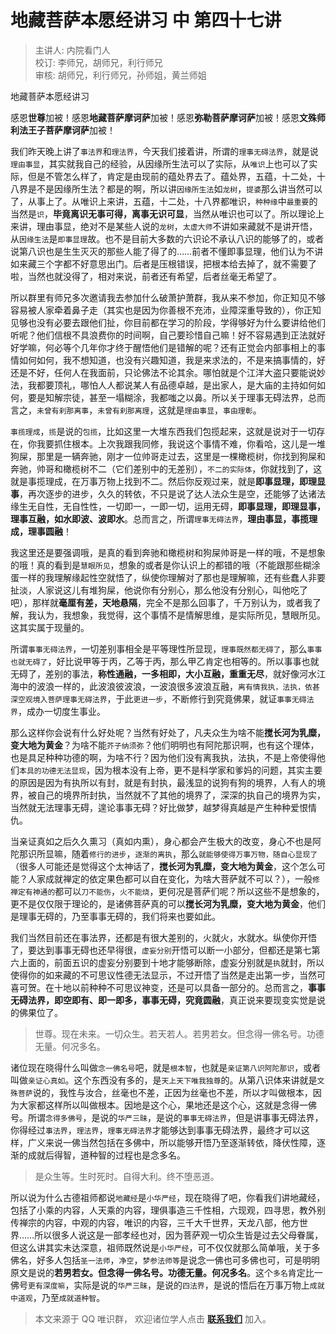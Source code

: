 # 地藏菩萨本愿经讲习 中 第四十七讲

> 主讲人: 内院看门人 <br />
> 校订: 李师兄，胡师兄，利行师兄 <br />
> 审核: 胡师兄，利行师兄，孙师姐，黄兰师姐 <br />

地藏菩萨本愿经讲习

感恩**世尊**加被！感恩**地藏菩萨摩诃萨**加被！感恩**弥勒菩萨摩诃萨**加被！感恩**文殊师利法王子菩萨摩诃萨**加被！

我们昨天晚上讲了`事法界`和`理法界`，今天我们接着讲，所谓的`理事无碍法界`，就是说`理由事显`，其实就我自己的经验，从因缘所生法可以了实际，从`唯识`上也可以了实际，但是不管怎么样了，肯定是由现前的蕴处界去了。蕴处界，五蕴，十二处，十八界是不是因缘所生法？都是的啊，所以讲`因缘所生法`如`龙树`，`提婆`那么讲当然可以了，从事上了。从唯识上来讲，五蕴，十二处，十八界都唯识，`种种缘`中`最重要`的当然是`识`，**毕竟离识无事可得，离事无识可显**，当然从唯识也可以了。所以理论上来讲，理由事显，绝对不是某些人说的`龙树`，`太虚大师`不讲如来藏就不是讲开悟，从`因缘生法`是`即事显理`故。也不是目前大多数的六识论不承认八识的能够了的，或者说第八识也是生生灭灭的那些人能了得了的……前者不懂即事显理，他们认为不讲如来藏三个字都不好意思出门。后者是压根错误，把根本给去掉了，就不需要了啦，当然也就没得了，相对来说，前者还有希望，后者丝毫无希望了。

所以群里有师兄多次邀请我去参加什么破萧护萧群，我从来不参加，你正知见不够容易被人家牵着鼻子走（其实也是因为你善根不充沛，业障深重导致的），你正知见够也没有必要去跟他们扯，你目前都在学习的阶段，学得够好为什么要讲给他们听呢？他们信根不具浪费你的时间啊，自己要珍惜自己嘛！好不容易遇到正法就好好学嘛，何必等个几年你才终于醒悟他们是错解的呢？还有正觉会内部事相上的事情如何如何，我不想知道，也没有兴趣知道，我是来求法的，不是来搞事情的，好还是不好，任何人在我面前，只论佛法不论其余。哪怕就是个江洋大盗只要能说妙法，我都要顶礼，哪怕人人都说某人有品德卓越，是出家人，是大庙的主持如何如何，要是知解宗徒，甚至一塌糊涂，我都嗤之以鼻。所以关于理事无碍法界，总而言之，`未曾有刹那离事`，`未曾有刹那离理`，这就是`理由事显`，`事由理彰`。

`事揽理成`，`揽`是说的`包揽`，比如这里一大堆东西我们包揽起来，这就是说对于一切存在，你我要抓住根本。上次我跟我同修，我说这个事情不难，你看哈，这儿是一堆狗屎，那里是一辆奔驰，刚才一位帅哥走过去，这里是一棵橄榄树，你找到狗屎和奔驰，帅哥和橄榄树不二（它们差别中的无差别），`不二的实际体`，你就找到了，这就是事揽理成，在万事万物上找到不二。然后你反观过来，就是**即事显理，即理显事**，再次逐步的进步，久久的转依，不只是说了达人法众生是空，还能够了达诸法缘生无自性，无自性性，一切即一，一即一切，运用无碍，**即事显理，即理显事，理事互融，如水即波、波即水**。总而言之，所谓`理事无碍法界`，**理由事显，事揽理成，理事圆融**！

我这里还是要强调哦，是真的看到奔驰和橄榄树和狗屎帅哥是一样的哦，不是想象的哦！真的看到是`慧眼所见`，想象的或者是你认识上的都错的哦（不能跟那些糊涂蛋一样的我理解缘起性空就悟了，纵使你理解对了那也是理解嘛，还有些蠢人非要扯淡，人家说这儿有堆狗屎，他说你有分别心，那么他没有分别心，叫他吃了吧），那样就**毫厘有差，天地悬隔**，完全不是那么回事了，千万别认为，或者我了解，我认为，我想象，我觉得，这个事情不是情解思维，是实际所见，慧眼所见。这其实属于现量的。

所谓`事事无碍法界`，一切差别事相全是平等理性所显现，`理事既然都无碍了`，那么`事事也就无碍了`，好比说甲等于丙，乙等于丙，那么甲乙肯定也相等的。所以事事也就无碍了，差别的事法，**称性通融，一多相即，大小互融，重重无尽**，就好像河水江海中的波浪一样的，此波浪彼波浪，一波浪很多波浪互融，`离有情我执，法执，依甚深空观境入菩萨理事无碍法界`，于此`更进一步`，不断修行到究竟佛果，就证`事事无碍法界`，成办一切度生事业。

那么这样你会说有什么好处呢？当然有好处了，凡夫众生为啥不能**搅长河为乳糜，变大地为黄金**？为啥不能`芥子纳须弥`？他们明明也有阿陀那识啊，也有这个理体，也是具足种种功德的啊，为啥不行？因为他们没有离我执，法执，不是上帝使得他们`本具的功德无法显现`，因为根本没有上帝，更不是科学家和爹妈的问题，其实主要的原因是因为有执所以有封，就是有封执，最浅显的说狗有狗的境界，人有人的境界，被自己的境界所封执，当然就不了其他的境界了，深深的执自己的境界为实，当然就无法理事无碍，遑论事事无碍？好比做梦，越梦得真越是产生种种爱恨情仇。

当亲证真如之后久久熏习（真如内熏），身心都会产生极大的改变，身心不也是阿陀那识所显嘛，随着`修行的进步`，`逐渐的离执`，那么`就能够使得万事万物，随自心显现了`（很多人可能还是觉得这个太神话了，**搅长河为乳糜，变大地为黄金**，这个怎么可能？人家成就禅定的依定果色都可以自在变化，为啥大菩萨就不可以？），一般`修禅定有神通的`都可以`刀不能伤`，`火不能烧`，更何况是菩萨们呢？所以这些不是想象的，更不是仅仅限于理论的，是诸佛菩萨真的可以**搅长河为乳糜，变大地为黄金**，他们是理事无碍的，乃至事事无碍的，我们将来也要如此。

我们当然目前还在事法界，还都是有很大差别的，火就火，水就水。纵使你开悟了，要达到事事无碍也还早得很，`虚妄分别`开悟可以断一小部分，但都还是第七第六上面的，前面五识的虚妄分别要到十地才能够断除，虚妄分别就是`执`就封，所以使得你的如来藏的不可思议性德无法显示，不过开悟了当然是走出第一步，当然可喜可贺。在十地以前种种不可思议神变，还是可以具备一部分的。总而言之，**事事无碍法界，即空即有、即一即多，事事无碍，究竟圆融**，真正说来要现变实觉是说的佛果位了。

> 世尊。现在未来。一切众生。若天若人。若男若女。但念得一佛名号。功德无量。何况多名。

诸位现在晓得什么叫做`念一佛名号`吧，就是`根本智`，也就是`亲证第八识阿陀那识`，或者叫做`亲证心真如`。这个东西没有多的，是`天上天下唯我独尊`的。从第八识体来讲就是`文殊菩萨`说的，我性与汝合，丝毫也不差，正因为丝毫也不差，所以才叫做根本，因为大家都这样所以叫做根本。因地是这个心，果地还是这个心，这就是念得一佛号。所谓`念得多佛号`，是说的`华严三昧`，是说的`事事无碍法界`，但是讲事事无碍法界，你得经过`事法界`，`理法界`，`理事无碍法界`才能够达到事事无碍法界，最终才可以这样，广义来说一佛当然包括在多佛中，所以能够开悟乃至逐渐转依，降伏性障，逐渐的成就后得智，道种智的过程也是念多名。

> 是众生等。生时死时。自得大利。终不堕恶道。

所以说为什么古德祖师都说`地藏经`是`小华严经`，现在晓得了吧，你看我们讲地藏经，包括了小乘的内容，人天乘的内容，理俱事造三千性相，六现观，四寻思，教外别传禅宗的内容，中观的内容，唯识的内容，三千大千世界，天龙八部，他方世界……所以很多人说这是一部孝经也对，因为菩萨观一切众生皆是过去父母眷属，但这么讲其实未达深意，祖师既然说是`小华严经`，可不仅仅就那么简单哦，关于多佛名，好多人包括`圣一法师`，`净空`，`梦参法师等`是说念一佛也可多佛也可，可是明明原文是说的**若男若女。但念得一佛名号。功德无量。何况多名**。这个`多名`肯定比一佛号`更有深度嘛`，实际是说的`华严三昧`，是说的`四法界`，是说的悟后在万事万物上`成就中道观`，乃至`成就道种智`。

> 本文来源于 QQ 唯识群， 欢迎诸位学人点击 **[联系我们](https://mp.weixin.qq.com/s/lZCfWjmLjgNR165Tx4_bCQ)** 加入。
